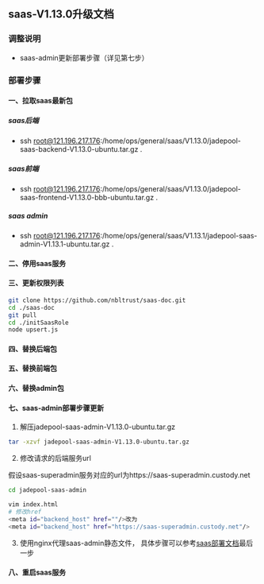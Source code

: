 ## saas-V1.13.0升级文档
### 调整说明
- saas-admin更新部署步骤（详见第七步）
### 部署步骤
#### 一、拉取saas最新包
##### saas后端
- ssh root@121.196.217.176:/home/ops/general/saas/V1.13.0/jadepool-saas-backend-V1.13.0-ubuntu.tar.gz .
##### saas前端
- ssh root@121.196.217.176:/home/ops/general/saas/V1.13.0/jadepool-saas-frontend-V1.13.0-bbb-ubuntu.tar.gz .
##### saas admin
- ssh root@121.196.217.176:/home/ops/general/saas/V1.13.1/jadepool-saas-admin-V1.13.1-ubuntu.tar.gz .
#### 二、停用saas服务
#### 三、更新权限列表
```bash
git clone https://github.com/nbltrust/saas-doc.git
cd ./saas-doc
git pull
cd ./initSaasRole
node upsert.js
```
#### 四、替换后端包
#### 五、替换前端包
#### 六、替换admin包
#### 七、saas-admin部署步骤更新
1. 解压jadepool-saas-admin-V1.13.0-ubuntu.tar.gz
```bash
tar -xzvf jadepool-saas-admin-V1.13.0-ubuntu.tar.gz
```
2. 修改请求的后端服务url

假设saas-superadmin服务对应的url为https://saas-superadmin.custody.net
```bash
cd jadepool-saas-admin

vim index.html
# 修改href
<meta id="backend_host" href=""/>改为
<meta id="backend_host" href="https://saas-superadmin.custody.net"/>
```

3. 使用nginx代理saas-admin静态文件， 具体步骤可以参考[saas部署文档](https://github.com/nbltrust/saas-doc/blob/master/Chinese/saas%E9%83%A8%E7%BD%B2%E6%96%87%E6%A1%A3.md)最后一步
#### 八、重启saas服务

